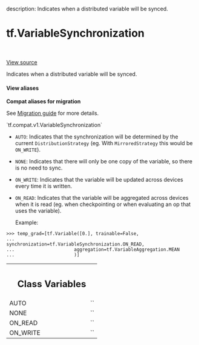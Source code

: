 description: Indicates when a distributed variable will be synced.

<div itemscope itemtype="http://developers.google.com/ReferenceObject">
<meta itemprop="name" content="tf.VariableSynchronization" />
<meta itemprop="path" content="Stable" />
<meta itemprop="property" content="AUTO"/>
<meta itemprop="property" content="NONE"/>
<meta itemprop="property" content="ON_READ"/>
<meta itemprop="property" content="ON_WRITE"/>
</div>

# tf.VariableSynchronization

<!-- Insert buttons and diff -->

<table class="tfo-notebook-buttons tfo-api nocontent" align="left">

</table>

<a target="_blank" class="external" href="/code/stable/tensorflow/python/ops/variables.py">View source</a>



Indicates when a distributed variable will be synced.

<section class="expandable">
  <h4 class="showalways">View aliases</h4>
  <p>
<b>Compat aliases for migration</b>
<p>See
<a href="https://www.tensorflow.org/guide/migrate">Migration guide</a> for
more details.</p>
<p>`tf.compat.v1.VariableSynchronization`</p>
</p>
</section>

<!-- Placeholder for "Used in" -->

* `AUTO`: Indicates that the synchronization will be determined by the current
  `DistributionStrategy` (eg. With `MirroredStrategy` this would be
  `ON_WRITE`).
* `NONE`: Indicates that there will only be one copy of the variable, so
  there is no need to sync.
* `ON_WRITE`: Indicates that the variable will be updated across devices
  every time it is written.
* `ON_READ`: Indicates that the variable will be aggregated across devices
  when it is read (eg. when checkpointing or when evaluating an op that uses
  the variable).

  Example:
```
>>> temp_grad=[tf.Variable([0.], trainable=False,
...                      synchronization=tf.VariableSynchronization.ON_READ,
...                      aggregation=tf.VariableAggregation.MEAN
...                      )]
```



<!-- Tabular view -->
 <table class="responsive fixed orange">
<colgroup><col width="214px"><col></colgroup>
<tr><th colspan="2"><h2 class="add-link">Class Variables</h2></th></tr>

<tr>
<td>
AUTO<a id="AUTO"></a>
</td>
<td>
`<VariableSynchronization.AUTO: 0>`
</td>
</tr><tr>
<td>
NONE<a id="NONE"></a>
</td>
<td>
`<VariableSynchronization.NONE: 1>`
</td>
</tr><tr>
<td>
ON_READ<a id="ON_READ"></a>
</td>
<td>
`<VariableSynchronization.ON_READ: 3>`
</td>
</tr><tr>
<td>
ON_WRITE<a id="ON_WRITE"></a>
</td>
<td>
`<VariableSynchronization.ON_WRITE: 2>`
</td>
</tr>
</table>

